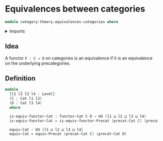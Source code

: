 # Equivalences between categories

```agda
module category-theory.equivalences-categories where
```

<details><summary>Imports</summary>

```agda
open import category-theory.categories
open import category-theory.equivalences-precategories
open import category-theory.functors-categories

open import foundation.universe-levels
```

</details>

## Idea

A functor `F : C → D` on categories is an equivalence if it is an equivalence on
the underlying precategories.

## Definition

```agda
module _
  {l1 l2 l3 l4 : Level}
  (C : Cat l1 l2)
  (D : Cat l3 l4)
  where

  is-equiv-functor-Cat : functor-Cat C D → UU (l1 ⊔ l2 ⊔ l3 ⊔ l4)
  is-equiv-functor-Cat = is-equiv-functor-Precat (precat-Cat C) (precat-Cat D)

  equiv-Cat : UU (l1 ⊔ l2 ⊔ l3 ⊔ l4)
  equiv-Cat = equiv-Precat (precat-Cat C) (precat-Cat D)
```
